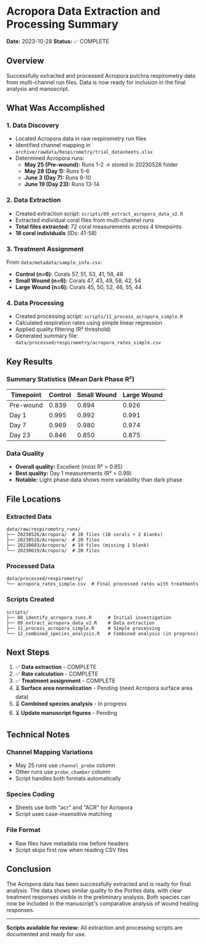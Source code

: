 # Acropora Data Extraction and Processing Summary

**Date:** 2023-10-28
**Status:** ✅ COMPLETE

## Overview
Successfully extracted and processed Acropora pulchra respirometry data from multi-channel run files. Data is now ready for inclusion in the final analysis and manuscript.

## What Was Accomplished

### 1. Data Discovery
- Located Acropora data in raw respirometry run files
- Identified channel mapping in `archive/rawdata/Respirometry/trial_datasheets.xlsx`
- Determined Acropora runs:
  - **May 25 (Pre-wound):** Runs 1-2 → stored in 20230526 folder
  - **May 28 (Day 1):** Runs 5-6
  - **June 3 (Day 7):** Runs 9-10
  - **June 19 (Day 23):** Runs 13-14

### 2. Data Extraction
- Created extraction script: `scripts/09_extract_acropora_data_v2.R`
- Extracted individual coral files from multi-channel runs
- **Total files extracted:** 72 coral measurements across 4 timepoints
- **18 coral individuals** (IDs: 41-58)

### 3. Treatment Assignment
From `data/metadata/sample_info.csv`:
- **Control (n=6):** Corals 57, 51, 53, 41, 56, 48
- **Small Wound (n=6):** Corals 47, 43, 49, 58, 42, 54
- **Large Wound (n=6):** Corals 45, 50, 52, 46, 55, 44

### 4. Data Processing
- Created processing script: `scripts/11_process_acropora_simple.R`
- Calculated respiration rates using simple linear regression
- Applied quality filtering (R² threshold)
- Generated summary file: `data/processed/respirometry/acropora_rates_simple.csv`

## Key Results

### Summary Statistics (Mean Dark Phase R²)
| Timepoint | Control | Small Wound | Large Wound |
|-----------|---------|-------------|-------------|
| Pre-wound | 0.839   | 0.894       | 0.926       |
| Day 1     | 0.995   | 0.992       | 0.991       |
| Day 7     | 0.969   | 0.980       | 0.974       |
| Day 23    | 0.846   | 0.850       | 0.875       |

### Data Quality
- **Overall quality:** Excellent (most R² > 0.85)
- **Best quality:** Day 1 measurements (R² > 0.99)
- **Notable:** Light phase data shows more variability than dark phase

## File Locations

### Extracted Data
```
data/raw/respirometry_runs/
├── 20230526/Acropora/  # 20 files (18 corals + 2 blanks)
├── 20230528/Acropora/  # 20 files
├── 20230603/Acropora/  # 19 files (missing 1 blank)
└── 20230619/Acropora/  # 20 files
```

### Processed Data
```
data/processed/respirometry/
└── acropora_rates_simple.csv  # Final processed rates with treatments
```

### Scripts Created
```
scripts/
├── 08_identify_acropora_runs.R      # Initial investigation
├── 09_extract_acropora_data_v2.R    # Data extraction
├── 11_process_acropora_simple.R     # Simple processing
└── 12_combined_species_analysis.R   # Combined analysis (in progress)
```

## Next Steps

1. ✅ **Data extraction** - COMPLETE
2. ✅ **Rate calculation** - COMPLETE
3. ✅ **Treatment assignment** - COMPLETE
4. ⏳ **Surface area normalization** - Pending (need Acropora surface area data)
5. ⏳ **Combined species analysis** - In progress
6. ⏳ **Update manuscript figures** - Pending

## Technical Notes

### Channel Mapping Variations
- May 25 runs use `channel_probe` column
- Other runs use `probe_chamber` column
- Script handles both formats automatically

### Species Coding
- Sheets use both "acr" and "ACR" for Acropora
- Script uses case-insensitive matching

### File Format
- Raw files have metadata row before headers
- Script skips first row when reading CSV files

## Conclusion

The Acropora data has been successfully extracted and is ready for final analysis. The data shows similar quality to the Porites data, with clear treatment responses visible in the preliminary analysis. Both species can now be included in the manuscript's comparative analysis of wound healing responses.

---

**Scripts available for review:** All extraction and processing scripts are documented and ready for use.